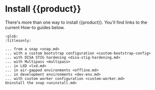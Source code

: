 # Install {{product}}

There's more than one way to install {{product}}. You'll find links to
the current How-to guides below.

```{toctree}
:glob:
:titlesonly:

... from a snap <snap.md>
... with a custom bootstrap configuration <custom-bootstrap-config>
... with DISA STIG hardening <disa-stig-hardening.md>
... with Multipass <multipass>
... in LXD <lxd.md>
... in air-gapped environments <offline.md>
... in development environments <dev-env.md>
... with custom worker configuration <custom-worker.md>
Uninstall the snap <uninstall.md>
```
